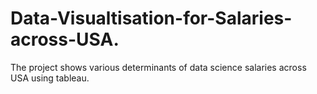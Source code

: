 # Data-Visualtisation-for-Salaries-across-USA.
The project shows various determinants of data science salaries across USA using tableau. 
